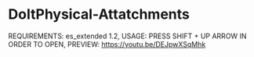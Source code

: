 # DoItPhysical-Attatchments
REQUIREMENTS: es_extended 1.2,
USAGE: PRESS SHIFT + UP ARROW IN ORDER TO OPEN,
PREVIEW: https://youtu.be/DEJpwXSqMhk

